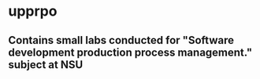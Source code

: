 # upprpo
## Contains small labs conducted for "Software development production process management." subject at NSU